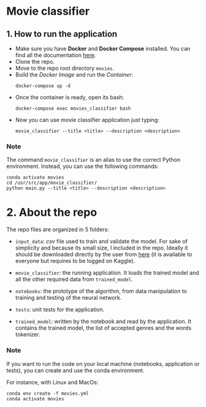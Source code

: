 # Movie classifier

## 1. How to run the application
- Make sure you have **Docker** and **Docker Compose** installed. 
You can find all the documentation [here](https://www.docker.com/).
- Clone the repo.
- Move to the repo root directory `movies`.
- Build the *Docker Image* and run the *Container*: 
    ```console 
    docker-compose up -d
  ```
- Once the container is ready, open its bash:
    ```console
    docker-compose exec movies_classifier bash
    ```
- Now you can use movie classifier application just typing:
    ```console
    movie_classifier --title <title> --description <description> 
    ```
### Note
The command `movie_classifier` is an alias to use the correct Python environment.
Instead, you can use the following commands:
```console
conda activate movies 
cd /usr/src/app/movie_classifier/ 
python main.py --title <title> --description <description>
```

# 2. About the repo
The repo files are organized in 5 folders:
- `input_data`: *csv* file used to train and validate the model. 
  For sake of simplicity and because its small size, I included in the repo.
  Ideally it should be downloaded directly by the user from 
  [here](https://www.kaggle.com/rounakbanik/the-movies-dataset/version/7#movies_metadata.csv)
  (it is available to everyone but requires to be logged on Kaggle).
- `movie_classifier`: the running application. It loads the trained model and all
the other required data from `trained_model`.

- `notebooks`: the prototype of the algorithm, from data manipulation to training and testing of the 
neural network.
  
- `tests`: unit tests for the application.
- `trained_model`: written by the notebook and read by the application. It contains
the trained model, the list of accepted genres and the words tokenizer.

### Note  
If you want to run the code on your local machine (notebooks, application or tests),
you can create and use the conda environment.

For instance, with Linux and MacOs:
```console
conda env create -f movies.yml
conda activate movies 
```